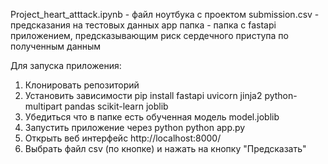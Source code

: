 Project_heart_atttack.ipynb - файл ноутбука с проектом
submission.csv - предсказания на тестовых данных
app папка - папка с fastapi приложением, предсказывающим риск сердечного приступа по полученным данным

Для запуска приложения:
1. Клонировать репозиторий
2. Установить зависимости
pip install fastapi uvicorn jinja2 python-multipart pandas scikit-learn joblib
3. Убедиться что в папке есть обученная модель model.joblib
4. Запустить приложение через python
python app.py
5. Открыть веб интерфейс http://localhost:8000/
6. Выбрать файл csv (по кнопке) и нажать на кнопку "Предсказать"
